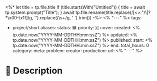 <%*
let title = tp.file.title
if (title.startsWith("Untitled")) {
	title = await tp.system.prompt("Title");
}
await tp.file.rename(title.replace(/[<>:"/\\|?*\x00-\x1f]/g, '').replace(/\s+/g, ' ').trim())
-%>
<% "---" %>
tags:
  - project/short
aliases:
status: 🟦
priority: 🇨
cover:
created: <% tp.date.now("YYYY-MM-DDTHH:mm:ssZ") %>
updated: <% tp.date.now("YYYY-MM-DDTHH:mm:ssZ") %>
published:
start: <% tp.date.now("YYYY-MM-DDTHH:mm:ssZ") %>
end:
total_hours: 0
category:
meta:
problem:
creator:
production:
url:
<% "---" %>

# 🪪 Description
